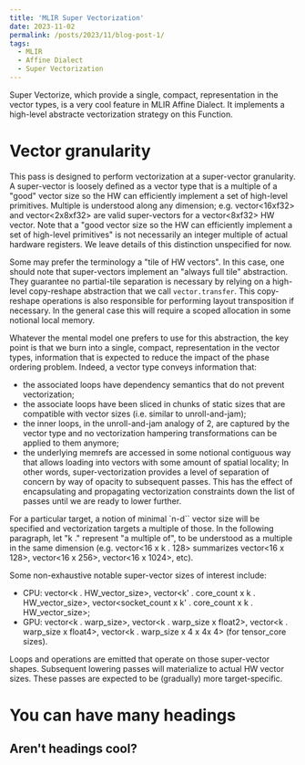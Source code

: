 ```yaml
---
title: 'MLIR Super Vectorization'
date: 2023-11-02
permalink: /posts/2023/11/blog-post-1/
tags:
  - MLIR
  - Affine Dialect
  - Super Vectorization
---
```


Super Vectorize, which provide a single, compact, representation in the vector types, is a very cool feature in MLIR Affine Dialect. It implements a high-level abstracte vectorization strategy on this Function.

Vector granularity
======

This pass is designed to perform vectorization at a super-vector granularity. A super-vector is loosely defined as a vector type that is a multiple of a "good" vector size so the HW can efficiently implement a set of high-level primitives. Multiple is understood along any dimension; e.g. vector<16xf32> and vector<2x8xf32> are valid super-vectors for a vector<8xf32> HW vector. Note that a "good vector size so the HW can efficiently implement a set of high-level primitives" is not necessarily an integer multiple of actual hardware registers. We leave details of this distinction unspecified for now.

Some may prefer the terminology a "tile of HW vectors". In this case, one should note that super-vectors implement an "always full tile" abstraction. They guarantee no partial-tile separation is necessary by relying on a high-level copy-reshape abstraction that we call `vector.transfer`. This copy-reshape operations is also responsible for performing layout transposition if necessary. In the general case this will require a scoped allocation in some notional local memory.

Whatever the mental model one prefers to use for this abstraction, the key point is that we burn into a single, compact, representation in the vector types, information that is expected to reduce the impact of the phase ordering problem. Indeed, a vector type conveys information that:
  - the associated loops have dependency semantics that do not prevent vectorization;
  - the associate loops have been sliced in chunks of static sizes that are compatible with vector sizes (i.e. similar to unroll-and-jam);
  - the inner loops, in the unroll-and-jam analogy of 2, are captured by the vector type and no vectorization hampering transformations can be applied to them anymore;
  - the underlying memrefs are accessed in some notional contiguous way that allows loading into vectors with some amount of spatial locality; In other words, super-vectorization provides a level of separation of concern by way of opacity to subsequent passes. This has the effect of encapsulating and propagating vectorization constraints down the list of passes until we are ready to lower further.


For a particular target, a notion of minimal `n-d`` vector size will be specified and vectorization targets a multiple of those. In the following paragraph, let "k ." represent "a multiple of", to be understood as a multiple in the same dimension (e.g. vector<16 x k . 128> summarizes vector<16 x 128>, vector<16 x 256>, vector<16 x 1024>, etc).

Some non-exhaustive notable super-vector sizes of interest include:
  - CPU: vector<k . HW_vector_size>, vector<k' . core_count x k . HW_vector_size>, vector<socket_count x k' . core_count x k . HW_vector_size>;
  - GPU: vector<k . warp_size>, vector<k . warp_size x float2>, vector<k . warp_size x float4>, vector<k . warp_size x 4 x 4x 4> (for tensor_core sizes).

Loops and operations are emitted that operate on those super-vector shapes. Subsequent lowering passes will materialize to actual HW vector sizes. These passes are expected to be (gradually) more target-specific.

You can have many headings
======

Aren't headings cool?
------